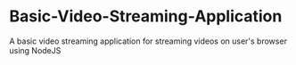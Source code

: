 # Basic-Video-Streaming-Application
A basic video streaming application for streaming videos on user's browser using NodeJS
